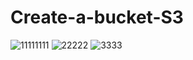 # Create-a-bucket-S3

![11111111](https://user-images.githubusercontent.com/45836705/51291461-d93a2500-19cc-11e9-81b0-d1a2ed75bc19.png)
![22222](https://user-images.githubusercontent.com/45836705/51291464-db9c7f00-19cc-11e9-9e2d-643b2d99f965.png)
![3333](https://user-images.githubusercontent.com/45836705/51291466-ddfed900-19cc-11e9-94b4-383b81e61be5.png)
